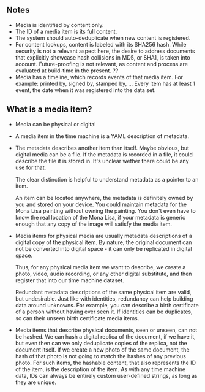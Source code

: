 ## Notes

- Media is identified by content only.
- The ID of a media item is its full content.
- The system should auto-deduplicate when new content is registered.
- For content lookups, content is labeled with its SHA256 hash.
	While security is not a relevant aspect here, the desire to address
	documents that explicitly showcase hash collisions in MD5, or SHA1, is taken
	into account.
	Future-proofing is not relevant, as content and process are evaluated at
	build-time in the present. ??
- Media has a timeline, which records events of that media item.
	For example: printed by, signed by, stamped by, ...
	Every item has at least 1 event, the date when it was registered into the
	data set.

## What is a media item?

- Media can be physical or digital
- A media item in the time machine is a YAML description of metadata.
- The metadata describes another item than itself.
	Maybe obvious, but digital media can be a file. If the metadata is recorded
	in a file, it could describe the file it is stored in. It's unclear wether
	there could be any use for that.

	The clear distinction is helpful to understand metadata as a pointer to an
	item.

	An item can be located anywhere, the metadata is definitely owned by you and
	stored on your device. You could maintain metadata for the Mona Lisa painting
	without owning the painting. You don't even have to know the real location of
	the Mona Lisa, if your metadata is generic enough that any copy of the image
	will satisfy the media item.
- Media items for physical media are usually metadata descriptions of a digital
	copy of the physical item. By nature, the original document can not be converted
	into digital space - it can only be replicated in digital space.

	Thus, for any physical media item we want to describe, we create a photo, video,
	audio recording, or any other digital substitute, and then register that into
	our time machine dataset.

	Redundant metadata descriptions of the same physical item are valid, but undesirable.
	Just like with identities, redundancy can help building data around unknowns.
	For example, you can describe a birth certificate of a person without having
	ever seen it. If identities can be duplicates, so can their unseen birth
	certificate media items.
- Media items that describe physical documents, seen or unseen, can not be hashed.
	We can hash a digital replica of the document, if we have it, but even then
	can we only deduplicate copies of the replica, not the document itself. If we
	create a new photo of the same document, the hash of that photo is not going
	to match the hashes of any previous photo.
	For such items, the hashable content, that also represents the ID of the item,
	is the description of the item. As with any time machine data, IDs can always
	be entirely custom user-defined strings, as long as they are unique.
